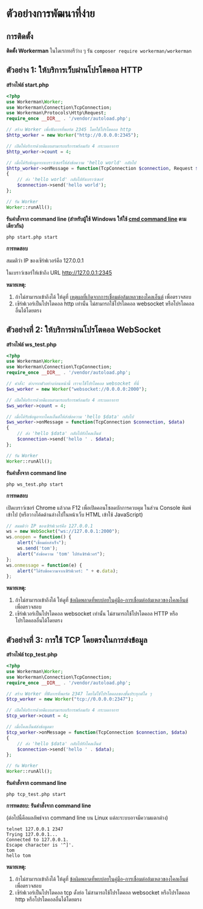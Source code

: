 # ตัวอย่างการพัฒนาที่ง่าย

## การติดตั้ง

**ติดตั้ง Workerman**
ในไดเรกทอรีว่าง ๆ รัน
`composer require workerman/workerman`

## ตัวอย่าง 1: ให้บริการเว็บผ่านโปรโตคอล HTTP
**สร้างไฟล์ start.php**
```php
<?php
use Workerman\Worker;
use Workerman\Connection\TcpConnection;
use Workerman\Protocols\Http\Request;
require_once __DIR__ . '/vendor/autoload.php';

// สร้าง Worker เพื่อฟังการที่พอร์ต 2345 โดยใช้โปรโตคอล http
$http_worker = new Worker("http://0.0.0.0:2345");

// เปิดให้บริการด้วยดีแบบสามารถบริการพร้อมกับ 4 กระบอกาการ
$http_worker->count = 4;

// เมื่อได้รับข้อมูลจากเบราว์เซอร์ให้ส่งข้อความ 'hello world' กลับไป
$http_worker->onMessage = function(TcpConnection $connection, Request $request)
{
    // ส่ง 'hello world' กลับไปยังเบราว์เซอร์
    $connection->send('hello world');
};

// รัน Worker
Worker::runAll();
```

**รันคำสั่งจาก command line (สำหรับผู้ใช้ Windows ให้ใช้ [cmd command line](https://baike.baidu.com/item/%E5%91%BD%E4%BB%A4%E6%8F%90%E7%A4%BA%E7%AC%A6?fromtitle=CMD&fromid=1193011&type=syn) ตามเดียวกัน)**
```shell
php start.php start

```

**การทดสอบ**

สมมติว่า IP ของเซิร์ฟเวอร์คือ 127.0.0.1

ในเบราว์เซอร์ให้เข้าถึง URL http://127.0.0.1:2345

**หมายเหตุ:**

1. ถ้าไม่สามารถเข้าถึงได้ ให้ดูที่ [เหตุผลที่เกิดจากการเชื่อมต่อล้มเหลวของไคลเอ็นต์](../faq/client-connect-fail.md) เพื่อตรวจสอบ
2. เซิร์ฟเวอร์เป็นโปรโตคอล http เท่านั้น ไม่สามารถใช้โปรโตคอล websocket หรือโปรโตคอลอื่นได้โดยตรง

## ตัวอย่างที่ 2: ให้บริการผ่านโปรโตคอล WebSocket
**สร้างไฟล์ ws_test.php**

```php
<?php
use Workerman\Worker;
use Workerman\Connection\TcpConnection;
require_once __DIR__ . '/vendor/autoload.php';

// คำสั่ง: ต่างจากตัวอย่างก่อนหน้านี้ เราจะใช้โปรโตคอล websocket ที่นี่
$ws_worker = new Worker("websocket://0.0.0.0:2000");

// เปิดให้บริการด้วยดีแบบสามารถบริการพร้อมกับ 4 กระบอกาการ
$ws_worker->count = 4;

// เมื่อได้รับข้อมูลจากไคลเอ็นต์ให้ส่งข้อความ 'hello $data' กลับไป
$ws_worker->onMessage = function(TcpConnection $connection, $data)
{
    // ส่ง 'hello $data' กลับไปยังไคลเอ็นต์
    $connection->send('hello ' . $data);
};

// รัน Worker
Worker::runAll();
```

**รันคำสั่งจาก command line**
```shell
php ws_test.php start

```

**การทดสอบ**

เปิดเบราว์เซอร์ Chrome แล้วกด F12 เพื่อเปิดคอนโซลดบักการควบคุม ในส่วน Console พิมพ์เข้าไป (หรือวางโค้ดด้านล่างไปในหน้าเว็บ HTML เข้าใช้ JavaScript)

```javascript
// สมมติว่า IP ของเซิร์ฟเวอร์คือ 127.0.0.1
ws = new WebSocket("ws://127.0.0.1:2000");
ws.onopen = function() {
    alert("เชื่อมต่อสำเร็จ");
    ws.send('tom');
    alert("ส่งข้อความ 'tom' ไปยังเซิร์ฟเวอร์");
};
ws.onmessage = function(e) {
    alert("ได้รับข้อความจากเซิร์ฟเวอร์: " + e.data);
};
``` 

**หมายเหตุ:**

1. ถ้าไม่สามารถเข้าถึงได้ ให้ดูที่ [ข้อผิดพลาดที่พบบ่อยในคู่มือ-การเชื่อมต่อล้มเหลวของไคลเอ็นต์](../faq/client-connect-fail.md) เพื่อตรวจสอบ
2. เซิร์ฟเวอร์เป็นโปรโตคอล websocket เท่านั้น ไม่สามารถใช้โปรโตคอล HTTP หรือโปรโตคอลอื่นได้โดยตรง

## ตัวอย่างที่ 3: การใช้ TCP โดยตรงในการส่งข้อมูล
**สร้างไฟล์ tcp_test.php**

```php
<?php
use Workerman\Worker;
use Workerman\Connection\TcpConnection;
require_once __DIR__ . '/vendor/autoload.php';

// สร้าง Worker ที่ฟังการที่พอร์ต 2347 โดยไม่ใช้โปรโตคอลของชั้นประยุกต์ใด ๆ
$tcp_worker = new Worker("tcp://0.0.0.0:2347");

// เปิดให้บริการด้วยดีแบบสามารถบริการพร้อมกับ 4 กระบอกาการ
$tcp_worker->count = 4;

// เมื่อไคลเอ็นต์ส่งข้อมูลมา
$tcp_worker->onMessage = function(TcpConnection $connection, $data)
{
    // ส่ง 'hello $data' กลับไปยังไคลเอ็นต์
    $connection->send('hello ' . $data);
};

// รัน Worker
Worker::runAll();
```

**รันคำสั่งจาก command line**

```shell
php tcp_test.php start

```

**การทดสอบ: รันคำสั่งจาก command line**

(ต่อไปนี้คือผลลัพธ์จาก command line บน Linux แต่ละระบบอาจมีความแตกต่าง)
```shell
telnet 127.0.0.1 2347
Trying 127.0.0.1...
Connected to 127.0.0.1.
Escape character is '^]'.
tom
hello tom
```


**หมายเหตุ:**

1. ถ้าไม่สามารถเข้าถึงได้ ให้ดูที่ [ข้อผิดพลาดที่พบบ่อยในคู่มือ-การเชื่อมต่อล้มเหลวของไคลเอ็นต์](../faq/client-connect-fail.md) เพื่อตรวจสอบ
2. เซิร์ฟเวอร์เป็นโปรโตคอล tcp ดั้งย่อ ไม่สามารถใช้โปรโตคอล websocket หรือโปรโตคอล http หรือโปรโตคอลอื่นได้โดยตรง
